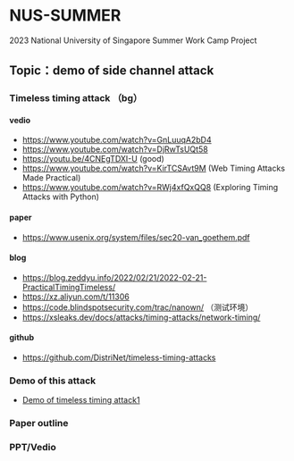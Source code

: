 # NUS-SUMMER

2023 National University of Singapore Summer Work Camp Project
## Topic：demo of side channel attack
### Timeless timing attack （bg）
#### vedio
- https://www.youtube.com/watch?v=GnLuuqA2bD4
- https://www.youtube.com/watch?v=DjRwTsUQt58
- https://youtu.be/4CNEgTDXI-U (good)
- https://www.youtube.com/watch?v=KirTCSAvt9M (Web Timing Attacks Made Practical)
- https://www.youtube.com/watch?v=RWj4xfQxQQ8 (Exploring Timing Attacks with Python)
#### paper
- https://www.usenix.org/system/files/sec20-van_goethem.pdf
#### blog
- https://blog.zeddyu.info/2022/02/21/2022-02-21-PracticalTimingTimeless/
- https://xz.aliyun.com/t/11306
- https://code.blindspotsecurity.com/trac/nanown/ （测试环境）
- https://xsleaks.dev/docs/attacks/timing-attacks/network-timing/
#### github
- https://github.com/DistriNet/timeless-timing-attacks

### Demo of this attack
- [Demo of timeless timing attack1](Demo/timeless_timing_attack1)

### Paper outline

### PPT/Vedio
